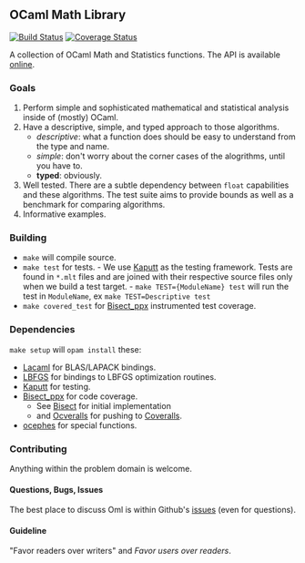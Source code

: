 OCaml Math Library
------------------

[![Build Status](https://travis-ci.org/hammerlab/oml.svg?branch=master)](https://travis-ci.org/hammerlab/oml.svg?branch=master)
[![Coverage Status](https://coveralls.io/repos/hammerlab/oml/badge.svg?branch=HEAD&service=github)](https://coveralls.io/github/hammerlab/oml?branch=HEAD)


A collection of OCaml Math and Statistics functions.
The API is available [online](http://hammerlab.github.io/oml/doc/index.html).

### Goals

  1. Perform simple and sophisticated mathematical and statistical analysis
      inside of (mostly) OCaml.
  2. Have a descriptive, simple, and typed approach to those algorithms.
      - _descriptive_: what a function does should be easy to understand from
        the type and name.
      - _simple_: don't worry about the corner cases of the alogrithms, until
        you have to.
      - __typed__: obviously.
  3. Well tested. There are a subtle dependency between `float` capabilities
     and these algorithms. The test suite aims to provide bounds as well as a
     benchmark for comparing algorithms.
  4. Informative examples.

### Building

  - `make` will compile source.
  - `make test` for tests.
        - We use [Kaputt](http://kaputt.x9c.fr/) as the testing framework. Tests
        are found in `*.mlt` files and are joined with their respective source
        files only when we build a test target.
        - `make TEST={ModuleName} test` will run the test in `ModuleName`,
           ex `make TEST=Descriptive test`
  - `make covered_test` for [Bisect_ppx](https://github.com/rleonid/bisect_ppx)
    instrumented test coverage.

### Dependencies

  `make setup` will `opam install` these:

  - [Lacaml](https://github.com/mmottl/lacaml) for BLAS/LAPACK bindings.
  - [LBFGS](https://github.com/Chris00/L-BFGS-ocaml) for bindings to LBFGS
      optimization routines.
  - [Kaputt](http://kaputt.x9c.fr/) for testing.
  - [Bisect_ppx](https://github.com/rleonid/bisect_ppx) for code coverage.
      - See [Bisect](http://bisect.x9c.fr/) for initial implementation
      - and [Ocveralls](https://github.com/sagotch/ocveralls/) for pushing to
          [Coveralls](https://coveralls.io/).
  - [ocephes](https://github.com/rleonid/ocephes) for special functions.

### Contributing

Anything within the problem domain is welcome.

#### Questions, Bugs, Issues

The best place to discuss Oml is within Github's
[issues](https://github.com/hammerlab/ketrew/issues) (even for questions).

#### Guideline

"Favor readers over writers" and _Favor users over readers_.
